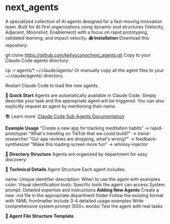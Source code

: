 # next_agents
A specialized collection of AI agents designed for a fast-moving innovation team. Built for AI-first organizations using dynamic pod structures (Velocity, Adjacent, Moonshot, Enablement) with a focus on rapid prototyping, validated learning, and impact velocity.
**📥 Installation**
Download this repository:

git clone https://github.com/kellyoconor/next_agents.git
Copy to your Claude Code agents directory:

cp -r agents/* ~/.claude/agents/
Or manually copy all the agent files to your ~/.claude/agents/ directory.

Restart Claude Code to load the new agents.

**🚀 Quick Start**
Agents are automatically available in Claude Code. Simply describe your task and the appropriate agent will be triggered. You can also explicitly request an agent by mentioning their name.

📚 Learn more: [Claude Code Sub-Agents Documentation](https://docs.anthropic.com/en/docs/claude-code/sub-agents)


**Example Usage**
"Create a new app for tracking meditation habits" → rapid-prototyper
"What's trending on TikTok that we could build?" → trend-researcher
"Our app reviews are dropping, what's wrong?" → feedback-synthesizer
"Make this loading screen more fun" → whimsy-injector


**📁 Directory Structure**
Agents are organized by department for easy discovery:







**🔧 Technical Details**
Agent Structure
Each agent includes:

  name: Unique identifier
  description: When to use the agent with examples
  color: Visual identification
  tools: Specific tools the agent can access
  System prompt: Detailed expertise and instructions
**Adding New Agents**
Create a new .md file in the appropriate department folder
Follow the existing format with YAML frontmatter
Include 3-4 detailed usage examples
Write comprehensive system prompt (500+ words)
Test the agent with real tasks



**🔧 Agent File Structure Template**
